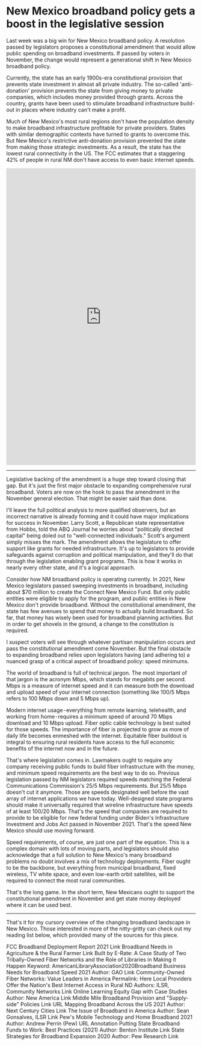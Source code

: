 # New Mexico broadband policy gets a boost in the legislative session
Last week was a big win for New Mexico broadband policy. A resolution passed by legislators proposes a constitutional amendment that would allow public spending on broadband investments. If passed by voters in November, the change would represent a generational shift in New Mexico broadband policy.

Currently, the state has an early 1900s-era constitutional provision that prevents state investment in almost all private industry. The so-called 'anti-donation' provision prevents the state from giving money to private companies, which includes money provided through grants. Across the country, grants have been used to stimulate broadband infrastructure build-out in places where industry can't make a profit. 

Much of New Mexico's most rural regions don't have the population density to make broadband infrastructure profitable for private providers. States with similar demographic contexts have turned to grants to overcome this. But New Mexico's restrictive anti-donation provision prevented the state from making those strategic investments. As a result, the state has the lowest rural connectivity in the US. The FCC estimates that a staggering 42% of people in rural NM don't have access to even basic internet speeds.

<iframe title="New Mexicans without internet access " aria-label="Map" id="datawrapper-chart-1z1H7" src="https://datawrapper.dwcdn.net/1z1H7/1/" scrolling="no" frameborder="0" style="width: 0; min-width: 100% !important; border: none;" height="789"></iframe><script type="text/javascript">!function(){"use strict";window.addEventListener("message",(function(e){if(void 0!==e.data["datawrapper-height"]){var t=document.querySelectorAll("iframe");for(var a in e.data["datawrapper-height"])for(var r=0;r<t.length;r++){if(t[r].contentWindow===e.source)t[r].style.height=e.data["datawrapper-height"][a]+"px"}}}))}();
</script>
  
  ---

Legislative backing of the amendment is a huge step toward closing that gap. But it's just the first major obstacle to expanding comprehensive rural broadband. Voters are now on the hook to pass the amendment in the November general election. That might be easier said than done.
  
I'll leave the full political analysis to more qualified observers, but an incorrect narrative is already forming and it could have major implications for success in November. Larry Scott, a Republican state representative from Hobbs, told the ABQ Journal he worries about "politically directed capital" being doled out to "well-connected individuals." Scott's argument simply misses the mark. The amendment allows the legislature to offer support like grants for needed infrastructure. It's up to legislators to provide safeguards against corruption and political manipulation, and they'll do that through the legislation enabling grant programs. This is how it works in nearly every other state, and it's a logical approach.
  
Consider how NM broadband policy is operating currently. In 2021, New Mexico legislators passed sweeping investments in broadband, including about $70 million to create the Connect New Mexico Fund. But only public entities were eligible to apply for the program, and public entities in New Mexico don't provide broadband. Without the constitutional amendment, the state has few avenues to spend that money to actually build broadband. So far, that money has wisely been used for broadband planning activities. But in order to get shovels in the ground, a change to the constitution is required.
  
I suspect voters will see through whatever partisan manipulation occurs and pass the constitutional amendment come November. But the final obstacle to expanding broadband relies upon legislators having (and adhering to) a nuanced grasp of a critical aspect of broadband policy: speed minimums.
  
The world of broadband is full of technical jargon. The most important of that jargon is the acronym Mbps, which stands for megabits per second. Mbps is a measure of internet speed and it can measure both the download and upload speed of your internet connection (something like 100/5 Mbps refers to 100 Mbps down and 5 Mbps up).
  
Modern internet usage - everything from remote learning, telehealth, and working from home - requires a minimum speed of around 70 Mbps download and 10 Mbps upload. Fiber optic cable technology is best suited for those speeds. The importance of fiber is projected to grow as more of daily life becomes enmeshed with the internet. Equitable fiber buildout is integral to ensuring rural residents have access to the full economic benefits of the internet now and in the future.
  
That's where legislation comes in. Lawmakers ought to require any company receiving public funds to build fiber infrastructure with the money, and minimum speed requirements are the best way to do so. Previous legislation passed by NM legislators required speeds matching the Federal Communications Commission's 25/5 Mbps requirements. But 25/5 Mbps doesn't cut it anymore. Those are speeds designated well before the vast array of internet applications we have today. Well-designed state programs should make it universally required that wireline infrastructure have speeds of at least 100/20 Mbps. That's the speed that companies are required to provide to be eligible for new federal funding under Biden's Infrastructure Investment and Jobs Act passed in November 2021. That's the speed New Mexico should use moving forward.
  
Speed requirements, of course, are just one part of the equation. This is a complex domain with lots of moving parts, and legislators should also acknowledge that a full solution to New Mexico's many broadband problems no doubt involves a mix of technology deployments. Fiber ought to be the backbone, but everything from municipal broadband, fixed wireless, TV white space, and even low-earth orbit satellites, will be required to connect the most rural communities.
  
That's the long game. In the short term, New Mexicans ought to support the constitutional amendment in November and get state money deployed where it can be used best.

---

That's it for my cursory overview of the changing broadband landscape in New Mexico. Those interested in more of the nitty-gritty can check out my reading list below, which provided many of the sources for this piece.
  
FCC Broadband Deployment Report 2021
Link
Broadband Needs in Agriculture & the Rural Farmer
Link
Built by E-Rate: A Case Study of Two Tribally-Owned Fiber Networks and the Role of Libraries in Making it Happen
Keyword: AmericanLibraryAssociation2020Broadband
Business Needs for Broadband Speed 2021
Author: GAO
Link
Community-Owned Fiber Networks: Value Leaders in America
Permalink: Here
Local Providers Offer the Nation's Best Internet Access in Rural ND
Authors: ILSR, Community Networks
Link
Online Learning Equity Gap with Case Studies
Author: New America
Link
Middle Mile Broadband Provision and "Supply-side" Policies
Link
URL
Mapping Broadband Across the US 2021
Author: Next Century Cities
Link
The Issue of Broadband in America
Author: Sean Gonsalves, ILSR
Link
Pew's Mobile Technology and Home Broadband 2021
Author: Andrew Perrin (Pew)
URL
Annotation
Putting State Broadband Funds to Work: Best Practices (2021)
Author: Benton Institute
Link
State Strategies for Broadband Expansion 2020
Author: Pew Research
Link
